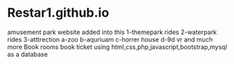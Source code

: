 # Restar1.github.io
amusement park website
added into this 1-themepark rides
                2-waterpark rides
                3-atttrection
                  a-zoo
                  b-aquriuam
                  c-horrer house
                  d-9d vr and much more
Book rooms 
book ticket
using html,css,php,javascript,bootstrap,mysql as a database
